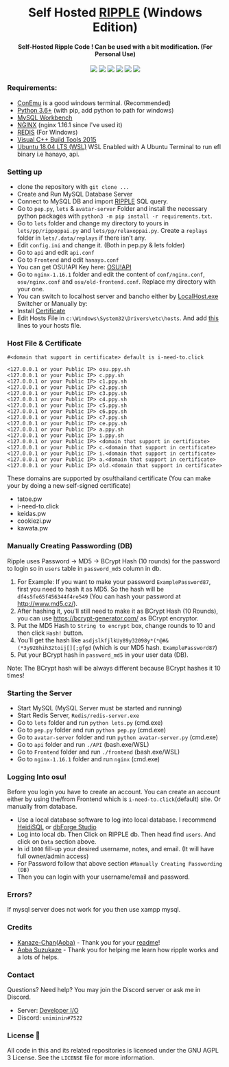 <h1 align="center">
  Self Hosted <a href=https://ripple.moe>RIPPLE</a> (Windows Edition)
</h1>
<h4 align="center">Self-Hosted Ripple Code ! Can be used with a bit modification. (For Personal Use)</h4>

<p align="center">
  <img src="https://img.shields.io/badge/Maintained%3F-Yes-green?style=for-the-badge">
  <img src="https://img.shields.io/github/license/Uniminin/Light-Ripple-Windows?style=for-the-badge">
  <img src="https://img.shields.io/github/issues/Uniminin/Light-Ripple-Windows?color=violet&style=for-the-badge">
  <img src="https://img.shields.io/github/stars/Uniminin/Light-Ripple-Windows?style=for-the-badge">
  <img src="https://img.shields.io/github/forks/Uniminin/Light-Ripple-Windows?color=teal&style=for-the-badge">
  <img src="https://github.com/light-ripple/Light-Ripple-Windows/blob/master/RIPPLE.PNG"/>
</p>

### Requirements:
* <a href=https://conemu.github.io>ConEmu</a> is a good windows terminal. (Recommended)
* <a href=https://www.python.org/downloads/release/python-368>Python 3.6+</a> (with pip, add python to path for windows)
* <a href=https://dev.mysql.com/get/Downloads/MySQLInstaller/mysql-installer-web-community-8.0.18.0.msi>MySQL Workbench</a>
* <a href=http://nginx.org/en/download.html>NGINX</a> (nginx 1.16.1 since I've used it)
* <a href=https://github.com/tporadowski/redis/releases>REDIS</a> (For Windows)
* <a href="https://go.microsoft.com/fwlink/?LinkId=691126">Visual C++ Build Tools 2015</a>
* <a href="https://www.microsoft.com/en-us/p/ubuntu-1804-lts/9n9tngvndl3q?activetab=pivot:overviewtab">Ubuntu 18.04 LTS (WSL)</a> WSL Enabled with A Ubuntu Terminal to run efl binary i.e hanayo, api.

### Setting up
* clone the repository with `git clone ...`
* Create and Run MySQL Database Server
* Connect to MySQL DB and import <a href=https://github.com/Uniminin/Light-Ripple-Windows/blob/master/SQL/RIPPLE.sql>RIPPLE</a> SQL query.
* Go to `pep.py`, `lets` & `avatar-server` Folder and install the necessary python packages with `python3 -m pip install -r requirements.txt`.
* Go to `lets` folder and change my directory to yours in `lets/pp/rippoppai.py` and `lets/pp/relaxoppai.py`. Create a `replays` folder in `lets/.data/replays` if there isn't any.
* Edit `config.ini` and change it. (Both in pep.py & lets folder)
* Go to `api` and edit `api.conf`
* Go to `Frontend` and edit `hanayo.conf`
* You can get OSU!API Key here: <a href=https://old.ppy.sh>OSU!API</a>
* Go to `nginx-1.16.1` folder and edit the content of `conf/nginx.conf`, `osu/nginx.conf` and `osu/old-frontend.conf`. Replace my directory with your one.
* You can switch to localhost server and bancho either by <a href=https://github.com/Uniminin/Light-Ripple-Windows/blob/master/Switcher/LocalHost.exe>LocalHost.exe</a> Switcher or Manually by:
* Install <a href=https://github.com/Uniminin/Light-Ripple-Windows/blob/master/Certificate/cert.crt>Certificate</a>
* Edit Hosts File in `c:\Windows\System32\Drivers\etc\hosts`. And add <a href=https://raw.githubusercontent.com/Uniminin/Light-Ripple-Windows/master/Hosts/hosts.txt>this</a> lines to your hosts file.

### Host File & Certificate
```
#<domain that support in certificate> default is i-need-to.click

<127.0.0.1 or your Public IP> osu.ppy.sh
<127.0.0.1 or your Public IP> c.ppy.sh
<127.0.0.1 or your Public IP> c1.ppy.sh
<127.0.0.1 or your Public IP> c2.ppy.sh
<127.0.0.1 or your Public IP> c3.ppy.sh
<127.0.0.1 or your Public IP> c4.ppy.sh
<127.0.0.1 or your Public IP> c5.ppy.sh
<127.0.0.1 or your Public IP> c6.ppy.sh
<127.0.0.1 or your Public IP> c7.ppy.sh
<127.0.0.1 or your Public IP> ce.ppy.sh
<127.0.0.1 or your Public IP> a.ppy.sh
<127.0.0.1 or your Public IP> i.ppy.sh
<127.0.0.1 or your Public IP> <domain that support in certificate>
<127.0.0.1 or your Public IP> c.<domain that support in certificate>
<127.0.0.1 or your Public IP> i.<domain that support in certificate>
<127.0.0.1 or your Public IP> a.<domain that support in certificate>
<127.0.0.1 or your Public IP> old.<domain that support in certificate>
```

These domains are supported by osu!thailand certificate (You can make your by doing a new self-signed certificate)
- tatoe.pw
- i-need-to.click
- keidas.pw
- cookiezi.pw
- kawata.pw

### Manually Creating Passwording (DB)
Ripple uses Password -> MD5 -> BCrypt Hash (10 rounds) for the password to login so in `users` table in `password_md5` column in db.

1. For Example: If you want to make your password `ExamplePassword87`, first you need to hash it as MD5. So the hash will be `df4s5fe65f456344f4re549` (You can hash your password at http://www.md5.cz/).
2. After hashing it, you'll still need to make it as BCrypt Hash (10 Rounds), you can use https://bcrypt-generator.com/ as BCrypt encryptor.
3. Put the MD5 Hash to `String to encrypt` box, change rounds to 10 and then click `Hash!` button.
4. You'll get the hash like `asdjslkfjlkUy89y32098y*(*@#&(*3y928hih32toij[][;gfgd` (which is our MD5 hash. `ExamplePassword87`)
5. Put your BCrypt hash in `password_md5` in your user data (DB).

Note: The BCrypt hash will be always different because BCrypt hashes it 10 times!

### Starting the Server
* Start MySQL (MySQL Server must be started and running)
* Start Redis Server, `Redis/redis-server.exe`
* Go to `lets` folder and run `python lets.py` (cmd.exe)
* Go to `pep.py` folder and run `python pep.py` (cmd.exe)
* Go to `avatar-server` folder and run `python avatar-server.py` (cmd.exe)
* Go to `api` folder and run `./API` (bash.exe/WSL)
* Go to `Frontend` folder and run `./frontend` (bash.exe/WSL)
* Go to `nginx-1.16.1` folder and run `nginx` (cmd.exe)

### Logging Into osu!
Before you login you have to create an account. You can create an account either by using the/from Frontend which is `i-need-to.click`(default) site. Or manually from database.
* Use a local database software to log into local database. I recommend <a href=https://www.heidisql.com/download.php>HeidiSQL</a> or <a href=https://www.devart.com/dbforge/mysql/studio/download.html>dbForge Studio</a>
* Log into local db. Then Click on RIPPLE db. Then head find `users`. And click on `Data` section above.
* In id `1000` fill-up your desired username, notes, and email. (It will have full owner/admin access)
* For Password follow that above section `#Manually Creating Passwording (DB)`
* Then you can login with your username/email and password.

### Errors?
If mysql server does not work for you then use xampp mysql.

### Credits
* <a href=https://github.com/Kanaze-chan>Kanaze-Chan(Aoba)</a> - Thank you for your <a href=https://github.com/Kanaze-chan/readme>readme</a>!
* <a href=https://github.com/Hazuki-san>Aoba Suzukaze</a> - Thank you for helping me learn how ripple works and a lots of helps.

### Contact
Questions? Need help? You may join the Discord server or ask me in Discord. 
* Server: <a href=https://discord.gg/b44kuYv>Developer I/O</a>
* Discord: `uniminin#7522`

### License :scroll:
All code in this and its related repositories is licensed under the GNU AGPL 3 License. See the `LICENSE` file for more information.
